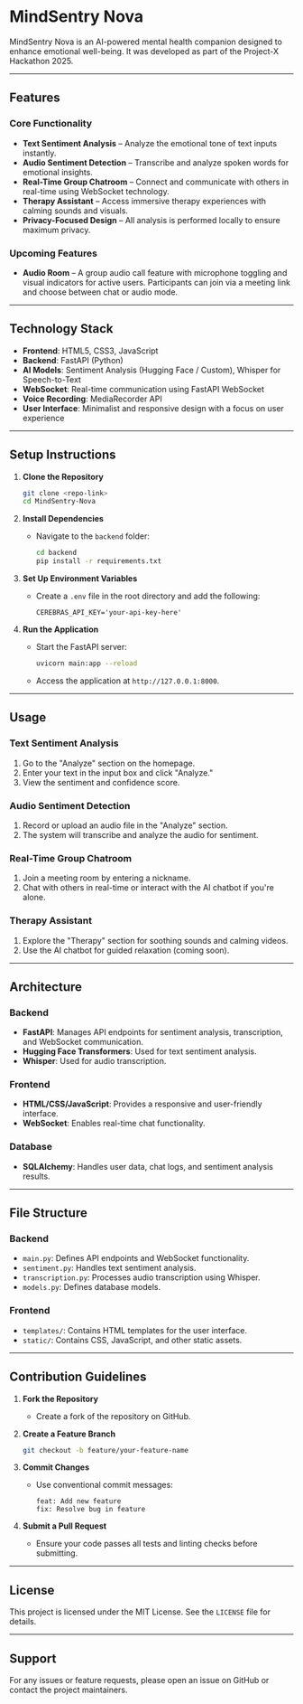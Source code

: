 # MindSentry Nova

MindSentry Nova is an AI-powered mental health companion designed to enhance emotional well-being. It was developed as part of the Project-X Hackathon 2025.

---

## Features

### Core Functionality
- **Text Sentiment Analysis** – Analyze the emotional tone of text inputs instantly.
- **Audio Sentiment Detection** – Transcribe and analyze spoken words for emotional insights.
- **Real-Time Group Chatroom** – Connect and communicate with others in real-time using WebSocket technology.
- **Therapy Assistant** – Access immersive therapy experiences with calming sounds and visuals.
- **Privacy-Focused Design** – All analysis is performed locally to ensure maximum privacy.

### Upcoming Features
- **Audio Room** – A group audio call feature with microphone toggling and visual indicators for active users. Participants can join via a meeting link and choose between chat or audio mode.

---

## Technology Stack

- **Frontend**: HTML5, CSS3, JavaScript
- **Backend**: FastAPI (Python)
- **AI Models**: Sentiment Analysis (Hugging Face / Custom), Whisper for Speech-to-Text
- **WebSocket**: Real-time communication using FastAPI WebSocket
- **Voice Recording**: MediaRecorder API
- **User Interface**: Minimalist and responsive design with a focus on user experience

---

## Setup Instructions

1. **Clone the Repository**
   ```bash
   git clone <repo-link>
   cd MindSentry-Nova
   ```

2. **Install Dependencies**
   - Navigate to the `backend` folder:
     ```bash
     cd backend
     pip install -r requirements.txt
     ```

3. **Set Up Environment Variables**
   - Create a `.env` file in the root directory and add the following:
     ```
     CEREBRAS_API_KEY='your-api-key-here'
     ```

4. **Run the Application**
   - Start the FastAPI server:
     ```bash
     uvicorn main:app --reload
     ```
   - Access the application at `http://127.0.0.1:8000`.

---

## Usage

### Text Sentiment Analysis
1. Go to the "Analyze" section on the homepage.
2. Enter your text in the input box and click "Analyze."
3. View the sentiment and confidence score.

### Audio Sentiment Detection
1. Record or upload an audio file in the "Analyze" section.
2. The system will transcribe and analyze the audio for sentiment.

### Real-Time Group Chatroom
1. Join a meeting room by entering a nickname.
2. Chat with others in real-time or interact with the AI chatbot if you're alone.

### Therapy Assistant
1. Explore the "Therapy" section for soothing sounds and calming videos.
2. Use the AI chatbot for guided relaxation (coming soon).

---

## Architecture

### Backend
- **FastAPI**: Manages API endpoints for sentiment analysis, transcription, and WebSocket communication.
- **Hugging Face Transformers**: Used for text sentiment analysis.
- **Whisper**: Used for audio transcription.

### Frontend
- **HTML/CSS/JavaScript**: Provides a responsive and user-friendly interface.
- **WebSocket**: Enables real-time chat functionality.

### Database
- **SQLAlchemy**: Handles user data, chat logs, and sentiment analysis results.

---

## File Structure

### Backend
- `main.py`: Defines API endpoints and WebSocket functionality.
- `sentiment.py`: Handles text sentiment analysis.
- `transcription.py`: Processes audio transcription using Whisper.
- `models.py`: Defines database models.

### Frontend
- `templates/`: Contains HTML templates for the user interface.
- `static/`: Contains CSS, JavaScript, and other static assets.

---

## Contribution Guidelines

1. **Fork the Repository**
   - Create a fork of the repository on GitHub.

2. **Create a Feature Branch**
   ```bash
   git checkout -b feature/your-feature-name
   ```

3. **Commit Changes**
   - Use conventional commit messages:
     ```
     feat: Add new feature
     fix: Resolve bug in feature
     ```

4. **Submit a Pull Request**
   - Ensure your code passes all tests and linting checks before submitting.

---

## License

This project is licensed under the MIT License. See the `LICENSE` file for details.

---

## Support

For any issues or feature requests, please open an issue on GitHub or contact the project maintainers.

